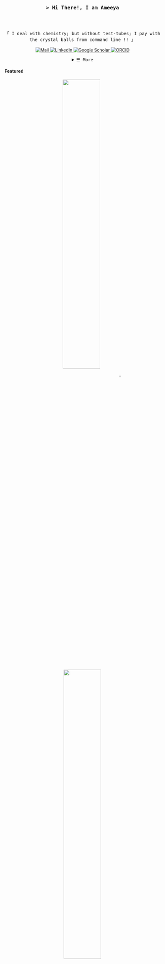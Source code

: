 
<!-- Title -->
<h3 align="center">
        <samp>&gt; Hi There!, I am
                <b><a target="_blank">Ameeya</a></b>
        </samp>
</h3>
<br>

<p align="center">
        <!-- Intro -->
        <samp>
                <br>
                「 I deal with chemistry; but without test-tubes; I pay with the crystal balls from command line !!</b> 」
                <br>
                <br>
        </samp>
        <!-- Details Section -->
        <!-- Mail -->
        <a href="mailto:ameeyabhusansahoo5@gmail.com" target="_blank">
            <img alt="Mail" src="https://img.shields.io/badge/-Mail-EA4335?style=flat-square&logo=Gmail&logoColor=white">
        </a>
        <!-- LinkedIn -->
        <a href="https://www.linkedin.com/in/ameeya-bhusan/" target="_blank">
            <img alt="LinkedIn" src="https://img.shields.io/badge/-LinkedIn-0A66C2?style=flat-square&logo=LinkedIn&logoColor=white">
        </a>
        <!-- Google Scholar -->
        <a href="https://scholar.google.com/citations?user=0Qg5YsUAAAAJ&hl=en" target="_blank">
            <img alt="Google Scholar" src="https://img.shields.io/badge/-Google_Scholar-4285F4?style=flat-square&logo=Google-Scholar&logoColor=white">
        </a>
        <!-- ORCID -->
        <a href="https://orcid.org/0009-0009-5974-2942" target="_blank">
            <img alt="ORCID" src="https://img.shields.io/badge/-ORCID-A6CE39?style=flat-square&logo=ORCID&logoColor=white">
        </a>
</p>

<!-- Technologies -->
<details align="center">
    <summary> <samp>&#9776; More</samp></summary>
    <p align="center">
        <!-- Python -->
        <a  target="_blank"><img alt="Python"
                        src="https://img.shields.io/badge/-Python-F7DF1E?style=flat-square&logo=Python&logoColor=black">
        </a>
        <!-- Bash -->
        <a target="_blank"><img alt="Bash"
                        src="https://img.shields.io/badge/-Bash-02cdf1?style=flat-square&logo=gnubash&logoColor=black">
        </a>
        <!-- Linux -->
        <a  target="_blank"><img alt="Linux"
                        src="https://img.shields.io/badge/-Linux-white?style=flat-square&logo=linux&logoColor=black">
        </a>
        <!-- Github -->
        <a target="_blank"><img alt="Github"
                        src="https://img.shields.io/badge/-Github-10172a?style=flat-square&logo=github&logoColor=37bcf8">
        </a>
        <!-- Arduino -->
        <a  target="_blank"><img alt="Chemistry"
                        src="https://img.shields.io/badge/-Chemistry-00979D?style=flat-square&">
        </a>
    </p>
</details>

<!-- Featured Repositories -->
#### Featured

<p align="center">
<a href="https://github.com/ameeya-bhusan/VASP_guide">
<img width='49%' align="center"src="https://github-readme-stats.vercel.app/api/pin/?username=ameeya-bhusan&repo=VASP_guide&border_color=02D892&bg_color=0D1117&title_color=C9D1D9&text_color=8B949E&icon_color=02D892" />
</a>
<span>&nbsp;</span>
<a href="https://github.com/ameeya-bhusan/USPEX_guide">
<img width='49%' align="center"src="https://github-readme-stats.vercel.app/api/pin/?username=ameeya-bhusan&repo=USPEX_guide&border_color=02D892&bg_color=0D1117&title_color=C9D1D9&text_color=8B949E&icon_color=02D892" />
</a>
</p>

